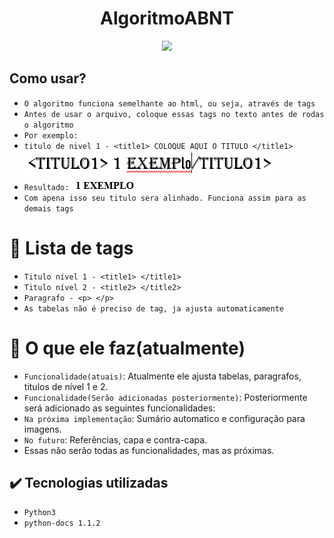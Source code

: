 <h1 align="center"> AlgoritmoABNT </h1>

<p align="center">
<img loading="lazy" src="http://img.shields.io/static/v1?label=STATUS&message=EM%20DESENVOLVIMENTO&color=GREEN&style=for-the-badge"/>
</p>

##  Como usar?

- ``O algoritmo funciona semelhante ao html, ou seja, através de tags``
- ``Antes de usar o arquivo, coloque essas tags no texto antes de rodas o algoritmo``
- ``Por exemplo:``
- ``titulo de nivel 1 - <title1> COLOQUE AQUI O TITULO </title1> ``
![Imagem antes do ajuste](image.png)
- ``Resultado:``
![Imagem depois do ajuste](image-1.png)
- ``Com apena isso seu titulo sera alinhado. Funciona assim para as demais tags``


# 📘 Lista de tags
- ``Titulo nível 1 - <title1> </title1>``
- ``Titulo nível 2 - <title2> </title2>``
- ``Paragrafo - <p> </p>``
- ``As tabelas não é preciso de tag, ja ajusta automaticamente``


# :hammer: O que ele faz(atualmente)

- `Funcionalidade(atuais)`: Atualmente ele ajusta tabelas, paragrafos, titulos de nível 1 e 2. 
- `Funcionalidade(Serão adicionadas posteriormente)`: Posteriormente será adicionado as seguintes funcionalidades:
- `Na próxima implementação`: Sumário automatico e configuração para imagens.
- `No futuro`: Referências, capa e contra-capa.
- Essas não serão todas as funcionalidades, mas as próximas.


## ✔️ Tecnologias utilizadas

- ``Python3``
- ``python-docs 1.1.2``


